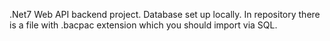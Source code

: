 .Net7 Web API backend project. 
Database set up locally.
In repository there is a file with .bacpac extension which you should import via SQL.
